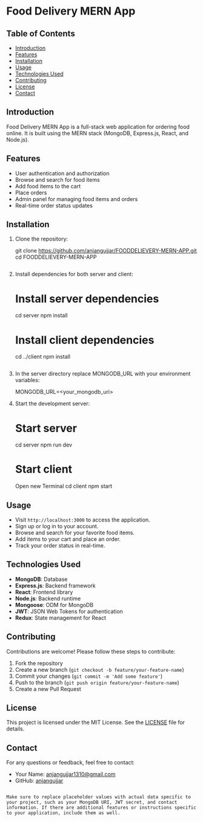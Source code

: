 # Food Delivery MERN App

## Table of Contents

- [Introduction](#introduction)
- [Features](#features)
- [Installation](#installation)
- [Usage](#usage)
- [Technologies Used](#technologies-used)
- [Contributing](#contributing)
- [License](#license)
- [Contact](#contact)

## Introduction

Food Delivery MERN App is a full-stack web application for ordering food online. It is built using the MERN stack (MongoDB, Express.js, React, and Node.js).

## Features

- User authentication and authorization
- Browse and search for food items
- Add food items to the cart
- Place orders
- Admin panel for managing food items and orders
- Real-time order status updates

## Installation

1. Clone the repository:

   git clone https://github.com/anjangujjar/FOODDELIEVERY-MERN-APP.git
   cd FOODDELIEVERY-MERN-APP
   ```

2. Install dependencies for both server and client:

   # Install server dependencies
   cd server
   npm install

   # Install client dependencies
   cd ../client
   npm install
   ```

3. In the server directory replace MONGODB_URL with your environment variables:

   MONGODB_URL=<your_mongodb_uri>
  
4. Start the development server:

   # Start server
   cd server
   npm run dev

   # Start client
   Open new Terminal
   cd client
   npm start

## Usage

- Visit `http://localhost:3000` to access the application.
- Sign up or log in to your account.
- Browse and search for your favorite food items.
- Add items to your cart and place an order.
- Track your order status in real-time.

## Technologies Used

- **MongoDB**: Database
- **Express.js**: Backend framework
- **React**: Frontend library
- **Node.js**: Backend runtime
- **Mongoose**: ODM for MongoDB
- **JWT**: JSON Web Tokens for authentication
- **Redux**: State management for React

## Contributing

Contributions are welcome! Please follow these steps to contribute:

1. Fork the repository
2. Create a new branch (`git checkout -b feature/your-feature-name`)
3. Commit your changes (`git commit -m 'Add some feature'`)
4. Push to the branch (`git push origin feature/your-feature-name`)
5. Create a new Pull Request

## License

This project is licensed under the MIT License. See the [LICENSE](LICENSE) file for details.

## Contact

For any questions or feedback, feel free to contact:

- Your Name: [anjangujjar1310@gmail.com](mailto:anjangujjar1310@gmail.com)
- GitHub: [anjangujjar](https://github.com/anjangujjar)
```

Make sure to replace placeholder values with actual data specific to your project, such as your MongoDB URI, JWT secret, and contact information. If there are additional features or instructions specific to your application, include them as well.
